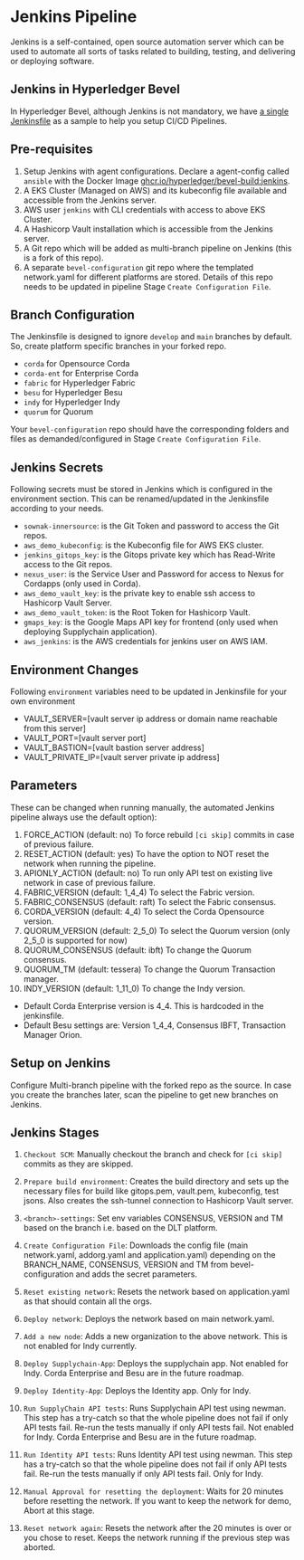 [//]: # (##############################################################################################)
[//]: # (Copyright Accenture. All Rights Reserved.)
[//]: # (SPDX-License-Identifier: Apache-2.0)
[//]: # (##############################################################################################)

# Jenkins Pipeline
Jenkins is a self-contained, open source automation server which can be used to automate all sorts of tasks related to building, testing, and delivering or deploying software.

## Jenkins in Hyperledger Bevel
In Hyperledger Bevel, although Jenkins is not mandatory, we have [a single Jenkinsfile](https://github.com/hyperledger/bevel/blob/main/automation/Jenkinsfile) as a sample to help you setup CI/CD Pipelines. 

## Pre-requisites
1. Setup Jenkins with agent configurations. Declare a agent-config called `ansible` with the Docker Image [ghcr.io/hyperledger/bevel-build:jenkins](https://github.com/hyperledger/bevel/pkgs/container/bevel-baf-build/tags).
1. A EKS Cluster (Managed on AWS) and its kubeconfig file available and accessible from the Jenkins server.
1. AWS user `jenkins` with CLI credentials with access to above EKS Cluster.
1. A Hashicorp Vault installation which is accessible from the Jenkins server.
1. A Git repo which will be added as multi-branch pipeline on Jenkins (this is a fork of this repo).
1. A separate `bevel-configuration` git repo where the templated network.yaml for different platforms are stored. Details of this repo needs to be updated in pipeline Stage `Create Configuration File`.

## Branch Configuration
The Jenkinsfile is designed to ignore `develop` and `main` branches by default. So, create platform specific branches in your forked repo.
- `corda` for Opensource Corda
- `corda-ent` for Enterprise Corda
- `fabric` for Hyperledger Fabric
- `besu` for Hyperledger Besu
- `indy` for Hyperledger Indy
- `quorum` for Quorum

Your `bevel-configuration` repo should have the corresponding folders and files as demanded/configured in Stage `Create Configuration File`.

## Jenkins Secrets
Following secrets must be stored in Jenkins which is configured in the environment section. This can be renamed/updated in the Jenkinsfile according to your needs.
- `sownak-innersource`: is the Git Token and password to access the Git repos.
- `aws_demo_kubeconfig`: is the Kubeconfig file for AWS EKS cluster.
- `jenkins_gitops_key`: is the Gitops private key which has Read-Write access to the Git repos.
- `nexus_user`: is the Service User and Password for access to Nexus for Cordapps (only used in Corda).
- `aws_demo_vault_key`: is the private key to enable ssh access to Hashicorp Vault Server.
- `aws_demo_vault_token`: is the Root Token for Hashicorp Vault.
- `gmaps_key`: is the Google Maps API key for frontend (only used when deploying Supplychain application).
- `aws_jenkins`: is the AWS credentials for jenkins user on AWS IAM.

## Environment Changes
Following `environment` variables need to be updated in Jenkinsfile for your own environment
- VAULT_SERVER=[vault server ip address or domain name reachable from this server]
- VAULT_PORT=[vault server port]
- VAULT_BASTION=[vault bastion server address]
- VAULT_PRIVATE_IP=[vault server private ip address]

## Parameters
These can be changed when running manually, the automated Jenkins pipeline always use the default option):
1. FORCE_ACTION (default: no) To force rebuild `[ci skip]` commits in case of previous failure.
1. RESET_ACTION (default: yes) To have the option to NOT reset the network when running the pipeline.
1. APIONLY_ACTION (default: no) To run only API test on existing live network in case of previous failure.
1. FABRIC_VERSION (default: 1_4_4) To select the Fabric version.
1. FABRIC_CONSENSUS (default: raft) To select the Fabric consensus.
1. CORDA_VERSION (default: 4_4) To select the Corda Opensource version.
1. QUORUM_VERSION (default: 2_5_0) To select the Quorum version (only 2_5_0 is supported for now)
1. QUORUM_CONSENSUS (default: ibft) To change the Quorum consensus.
1. QUORUM_TM (default: tessera) To change the Quorum Transaction manager.
1. INDY_VERSION (default: 1_11_0) To change the Indy version.

- Default Corda Enterprise version is 4_4. This is hardcoded in the jenkinsfile.
- Default Besu settings are: Version 1_4_4, Consensus IBFT, Transaction Manager Orion.

## Setup on Jenkins
Configure Multi-branch pipeline with the forked repo as the source. In case you create the branches later, scan the pipeline to get new branches on Jenkins.

## Jenkins Stages
1. `Checkout SCM`: Manually checkout the branch and check for `[ci skip]` commits as they are skipped.

1. `Prepare build environment`: Creates the build directory and sets up the necessary files for build like gitops.pem, vault.pem, kubeconfig, test jsons. Also creates the ssh-tunnel connection to Hashicorp Vault server.

1. `<branch>-settings`: Set env variables CONSENSUS, VERSION and TM based on the branch i.e. based on the DLT platform.
1. `Create Configuration File`: Downloads the config file (main network.yaml, addorg.yaml and application.yaml) depending on the BRANCH_NAME, CONSENSUS, VERSION and TM from bevel-configuration and adds the secret parameters.
1. `Reset existing network`: Resets the network based on application.yaml as that should contain all the orgs.
1. `Deploy network`: Deploys the network based on main network.yaml.
1. `Add a new node`: Adds a new organization to the above network. This is not enabled for Indy currently.
1. `Deploy Supplychain-App`: Deploys the supplychain app. Not enabled for Indy. Corda Enterprise and Besu are in the future roadmap.
1. `Deploy Identity-App`: Deploys the Identity app. Only for Indy.
1. `Run SupplyChain API tests`: Runs Supplychain API test using newman. This step has a try-catch so that the whole pipeline does not fail if only API tests fail. Re-run the tests manually if only API tests fail. Not enabled for Indy. Corda Enterprise and Besu are in the future roadmap.
1. `Run Identity API tests`: Runs Identity API test using newman. This step has a try-catch so that the whole pipeline does not fail if only API tests fail. Re-run the tests manually if only API tests fail. Only for Indy.
1. `Manual Approval for resetting the deployment`: Waits for 20 minutes before resetting the network. If you want to keep the network for demo, Abort at this stage.
1. `Reset network again`: Resets the network after the 20 minutes is over or you chose to reset. Keeps the network running if the previous step was aborted.
